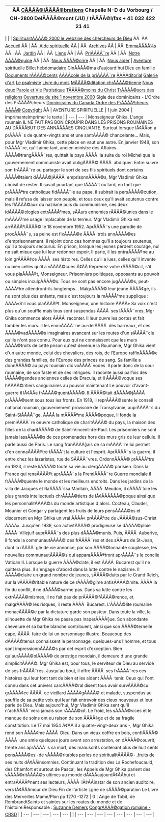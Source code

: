 

| ÃÂ  [CÃÂÃÂ©lÃÂÃÂ©brations](semaine.htm)  Chapelle N-D du Vorbourg / CH-2800 DelÃÂÃÂ©mont (JU) / tÃÂÃÂ©l/fax + 41 032 422 21 41 |
| --- |

|  |  | [SpiritualitÃÂÃÂ© 2000 le webzine des chercheurs de Dieu](http://www.spiritualite2000.com/) ÃÂ  ÃÂ  [Accueil](http://www.spiritualite2000.com/index.php) ÃÂ | ÃÂ  [Aide spirituelle](http://www.spiritualite2000.com/page-43.php) ÃÂ | ÃÂ  [Archives](http://www.spiritualite2000.com/archives.php) ÃÂ | ÃÂ  [EmmaÃÂÃÂ¼s](http://www.spiritualite2000.com/page-73.php) ÃÂ | ÃÂ  [Jardin](http://www.spiritualite2000.com/page-74.php) ÃÂ | ÃÂ  [Liens](http://www.spiritualite2000.com/page-75.php) ÃÂ | ÃÂ  [PriÃÂÃÂ¨re](http://www.spiritualite2000.com/page-76.php) ÃÂ | ÃÂ  [Notre ÃÂÃÂ©quipe](http://www.spiritualite2000.com/page-77.php) ÃÂ | ÃÂ  [Nous ÃÂÃÂ©crire](http://www.spiritualite2000.com/ecrire.php) ÃÂ | ÃÂ  [Nous aider](http://www.spiritualite2000.com/page-79.php)  | [Aventure spirituelle](http://www.spiritualite2000.com/page-2755-Aventure.php) [Billet hebdomadaire](http://www.spiritualite2000.com/page-2764-Billet.php) [CinÃÂÃÂ©ma d'aujourd'hui](http://www.spiritualite2000.com/page-2747-Cinema.php) [Dieu en famille](http://www.spiritualite2000.com/page-2762-Famille.php) [Documents rÃÂÃÂ©cents](http://www.spiritualite2000.com/page-2760-Documents.php) [ÃÂÃÂcole de la priÃÂÃÂ¨re](http://www.spiritualite2000.com/page-2731-Priere.php) [ÃÂÃÂditorial](http://www.spiritualite2000.com/page-2750-Editorial.php) [Galerie d'art](http://www.spiritualite2000.com/page-1125-Galerie.php) [Le psalmiste](http://www.spiritualite2000.com/page-2754-Psalmiste.php) [Livre du mois](http://www.spiritualite2000.com/page-2748-Livre.php) [MÃÂÃÂ©ditation chrÃÂÃÂ©tienne](http://www.spiritualite2000.com/page-2758-Meditation.php) [Nous deux](http://www.spiritualite2000.com/page-2753-NousDeux.php) [Parole et Vie](http://www.spiritualite2000.com/page-2765-Parole.php) [Patristique](http://www.spiritualite2000.com/page-2757-Patristique.php) [TÃÂÃÂ©moins du Christ](http://www.spiritualite2000.com/page-2756-Temoins.php) [TrÃÂÃÂ©sors des religions](http://www.spiritualite2000.com/page-2749-Tresors.php) [Ouverture du site 1 novembre 2000](http://www.dominicains.ca/) Sigle des dominicains - L'Ordre des PrÃÂÃÂªcheurs [Dominicains du Canada Ordre des PrÃÂÃÂªcheurs](http://www.dominicains.ca/) [ÃÂÃÂ©](http://www.dominicains.ca/) [Copyright](http://www.dominicains.ca/) ÃÂ | AVENTURE SPIRITUELLE  | 1 juin 2004 | imprimanteImprimer le texte | | --- | --- |  Monseigneur Ghika. L'ange roumain IL NE FAIT PAS BON CROUPIR DANS LES PRISONS ROUMAINES AU DÃÂÃÂBUT DES ANNÃÂÃÂES CINQUANTE. Surtout lorsque lÃ¢ÂÂon a prÃÂÃÂ¨s de quatre-vingts ans et une santÃÂÃÂ© chancelante... Mais, pour Mgr Vladimir Ghika, cette place en vaut une autre. En janvier 1948, son frÃÂÃÂ¨re, qu'il aime tant, ancien ministre des Affaires ÃÂÃÂ©trangÃÂÃÂ¨res, quittait le pays ÃÂÃÂ  la suite du roi Michel que le gouvernement communiste avait obligÃÂÃÂ© ÃÂÃÂ  abdiquer. Entre suivre son frÃÂÃÂ¨re ou partager le sort de ses fils spirituels dont certains ÃÂÃÂ©taient dÃÂÃÂ©jÃÂÃÂ  emprisonnÃÂÃÂ©s, Mgr Vladimir Ghika choisit de rester. Il savait pourtant que tÃÂÃÂ´t ou tard, en tant que prÃÂÃÂªtre catholique fidÃÂÃÂ¨le au pape, il subirait la persÃÂÃÂ©cution, mais il refusa de laisser son peuple, et tous ceux qu'il avait soutenus contre les flÃÂÃÂ©aux du nazisme puis du communisme, ces deux idÃÂÃÂ©ologies extrÃÂÃÂªmes, sÃÂurs ennemies rÃÂÃÂ©unies dans le mÃÂÃÂªme usage implacable de la terreur.  Mgr Vladimir Ghika est arrÃÂÃÂªtÃÂÃÂ© le 18 novembre 1952. AprÃÂÃÂ¨s une parodie de procÃÂÃÂ¨s, sa peine est fixÃÂÃÂ©e ÃÂÃÂ  trois annÃÂÃÂ©es d'emprisonnement. Il rejoint donc ces hommes qu'il a toujours soutenus, qu'il a toujours secourus. En prison, lorsque les jeunes perdent courage, nul ne sait mieux que lui leur redonner espoir. Il parle, il les entraÃÂÃÂ®ne au loin grÃÂÃÂ¢ce ÃÂÃÂ  ses histoires. Celles qu'il a lues, celles qu'il invente ou bien celles qu'il a vÃÂÃÂ©cues.Ã¢ÂÂ Reprenez votre rÃÂÃÂ©cit, s'il vous plaÃÂÃÂ®t, Monseigneur.  Prisonniers politiques, opposants au pouvoir ou simples inculpÃÂÃÂ©s. Tous ne sont pas encore jugÃÂÃÂ©s, peut-ÃÂÃÂªtre attendront-ils longtemps... MalgrÃÂÃÂ© leur jeune ÃÂÃÂ¢ge, ils ne sont plus des enfants, mais c'est toujours la mÃÂÃÂªme supplique : ÃÂÃÂ«S'il vous plaÃÂÃÂ®t. Monseigneur, une histoire.ÃÂÃÂ» Sa voix n'est plus qu'un souffle mais tous sont suspendus ÃÂÃÂ  ses lÃÂÃÂ¨vres, Mgr Ghika commence alors ÃÂÃÂ  raconter. Il leur ouvre les portes et fait tomber les murs. Il les emmÃÂÃÂ¨ne au-delÃÂÃÂ  des barreaux, et ces ÃÂÃÂ©vadÃÂÃÂ©s imaginaires avancent sur les routes d'un siÃÂÃÂ¨cle qu'ils n'ont pas connu.  Pour eux qui ne connaissent que les murs ÃÂÃÂ©troits de cette prison qu'est devenue la Roumanie, Mgr Ghika vient d'un autre monde, celui des chevaliers, des rois, de l'Europe raffinÃÂÃÂ©e des grandes familles, de l'Europe des princes de sang. Sa famille a donnÃÂÃÂ© au pays roumain dix voÃÂÃÂ¯vodes. Il parle donc de la cour roumaine, de son faste et de ses intrigues. Il raconte aussi parfois des lÃÂÃÂ©gendes anciennes celles de Dracula, et il ÃÂÃÂ©voque ses hÃÂÃÂ©ritiers sanguinaires au pouvoir maintenant  Le pouvoir d'avant-guerre il lÃ¢ÂÂa frÃÂÃÂ©quentÃÂÃÂ©. Il ÃÂÃÂ©tait dÃÂÃÂ©jÃÂÃÂ  prÃÂÃÂ©sent sous tous les fronts. En 1918, il reprÃÂÃÂ©sente le conseil national roumain, gouvernement provisoire de Transylvanie, auprÃÂÃÂ¨s du Saint-SiÃÂÃÂ¨ge. ÃÂÃÂ la mÃÂÃÂªme ÃÂÃÂ©poque, il fonde la premiÃÂÃÂ¨re oeuvre catholique de charitÃÂÃÂ© du pays, la maison des filles de la charitÃÂÃÂ© de Saint-Vincent-de-Paul.  Les prisonniers ne sont jamais lassÃÂÃÂ©s de ces promenades hors des murs gris de leur cellule. Il parle aussi de Paris. Le sang franÃÂÃÂ§ais de sa mÃÂÃÂ¨re lui permet d'en connaÃÂÃÂ®tre tÃÂÃÂ´t la culture et l'esprit.  AprÃÂÃÂ¨s la guerre, il entre chez les lazaristes, rue de SÃÂÃÂ¨vres. OrdonnÃÂÃÂ© prÃÂÃÂªtre en 1923, il reste liÃÂÃÂ© toute sa vie au clergÃÂÃÂ© parisien. Dans la France qui renaÃÂÃÂ®t aprÃÂÃÂ¨s la PremiÃÂÃÂ¨re Guerre mondiale il frÃÂÃÂ©quente le monde et les meilleurs endroits. Dans les jardins de la villa de Jacques et RaÃÂÃÂ¯ssa Maritain, ÃÂÃÂ  Meudon, il cÃÂÃÂ´toie les plus grands intellectuels chrÃÂÃÂ©tiens de lÃ¢ÂÂÃÂÃÂ©poque ainsi que les personnalitÃÂÃÂ©s du monde artistique d'alors. Cocteau, Claudel, Mounier et Congar y partagent les fruits de leurs pensÃÂÃÂ©es et discernent en Mgr Ghika un vrai ÃÂÃÂ« prÃÂÃÂªtre de JÃÂÃÂ©sus-Christ ÃÂÃÂ».  Jusqu'en 1939, son activitÃÂÃÂ© prodigieuse se dÃÂÃÂ©ploie ÃÂÃÂ  Villejuif auprÃÂÃÂ¨s des plus dÃÂÃÂ©munis. Puis, ÃÂÃÂ  Auberive, il fonde la communautÃÂÃÂ© des frÃÂÃÂ¨res et des sÃÂurs de St-Jean, dont la rÃÂÃÂ¨gle de vie annonce, par son ÃÂÃÂ©tonnante souplesse, les nouvelles communautÃÂÃÂ©s qui apparaÃÂÃÂ®tront aprÃÂÃÂ¨s le concile Vatican II.  Lorsque la guerre ÃÂÃÂ©clate, il est ÃÂÃÂ  Bucarest qu'il ne quittera plus. Il s'engage d'abord dans la lutte contre le nazisme. Il ÃÂÃÂ©claire un grand nombre de jeunes, sÃÂÃÂ©duits par le Grand Reich, sur la vÃÂÃÂ©ritable nature de ce rÃÂÃÂ©gime antisÃÂÃÂ©mite. ÃÂÃÂ la fin du conflit, il ne dÃÂÃÂ©sarme pas. Dans sa lutte contre les extrÃÂÃÂ©mismes, il ne fait pas de prÃÂÃÂ©fÃÂÃÂ©rence, et, malgrÃÂÃÂ© les risques, il reste ÃÂÃÂ  Bucarest. L'ÃÂÃÂ©lite roumaine menacÃÂÃÂ©e par la dictature garde son pasteur. Dans toute la ville, la silhouette de Mgr Ghika ne passe pas inaperÃÂÃÂ§ue. Son abondante chevelure et sa barbe blanche contribuent, ainsi que son ÃÂÃÂ©ternelle cape, ÃÂÃÂ  faire de lui un personnage illustre.  Beaucoup des dÃÂÃÂ©tenus connaissent le personnage, quelques-uns l'homme, et tous sont impressionnÃÂÃÂ©s par cet esprit d'exception. Bien qu'aurÃÂÃÂ©olÃÂÃÂ© de prestige mondain, il demeure d'une grande simplicitÃÂÃÂ©. Mgr Ghika est, pour tous, le serviteur de Dieu au service de ses frÃÂÃÂ¨res.  Jusqu'au bout, il offre ÃÂÃÂ  ses frÃÂÃÂ¨res ces histoires qui leur font tant de bien et les aident ÃÂÃÂ  tenir. Ceux qui l'ont connu dans cet univers carcÃÂÃÂ©ral disent tous avoir survÃÂÃÂ©cu grÃÂÃÂ¢ce ÃÂÃÂ  ce vieillard ÃÂÃÂ¢gÃÂÃÂ© et malade, suspendus au souffle de sa petite voix qui leur fait entrevoir des cieux nouveaux et leur parle de Dieu.  Mais aujourd'hui, Mgr Vladimir Ghika sent qu'il n'achÃÂÃÂ¨vera jamais son rÃÂÃÂ©cit. Le froid, les sÃÂÃÂ©vices et le manque de soins ont eu raison de son ÃÂÃÂ¢ge et de sa fragile constitution. Le 17 mai 1954 Ã¢ÂÂ il a quatre-vingt-deux ans -, Mgr Ghika rend son ÃÂÃÂ¢me ÃÂÃÂ  Dieu.  Dans un vieux coffre en bois, confiÃÂÃÂ© ÃÂÃÂ  une amie quelques jours avant son arrestation, on dÃÂÃÂ©couvrit, trente ans aprÃÂÃÂ¨s sa mort, des manuscrits contenant plus de huit cents pensÃÂÃÂ©es -de vÃÂÃÂ©ritables perles de spiritualitÃÂÃÂ©- ,fruits de ses nuits dÃ¢ÂÂinsomnies. Continuant la tradition des La Rochefoucauld, des Chamfort et surtout de Pascal, les Appels de Mgr Ghika parlent des vÃÂÃÂ©ritÃÂÃÂ©s ultimes au monde dÃ¢ÂÂaujourdÃ¢ÂÂhui et entraÃÂÃÂ®nent ses lecteurs, ÃÂÃÂ  lÃ¢ÂÂinstar de son ancien auditoire, vers lÃ¢ÂÂAmour de Dieu.Fin de l'article Lgne de sÃÂÃÂ©paration Le Livre des Merveilles Mame/Plon pp 1270 -1272            |  0 | Ange de Tobit, de RembrandtSaints et saintes sur les routes du monde et de l'histoire.Responsable : [Suzanne Demers](http://www.spiritualite2000.com/redaction.php?idred=4) [CongrÃÂÃÂ©gation romaine - CRSD](http://www.spiritualite2000.com/redaction.php?idred=4) | | --- | --- | --- | --- | --- | |
| --- | --- | --- | --- | --- | --- | --- | --- |

